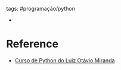tags: #programação/python 

- 

# Reference
- [Curso de Python do Luiz Otávio Miranda](https://www.udemy.com/user/luiz-otavio-miranda)